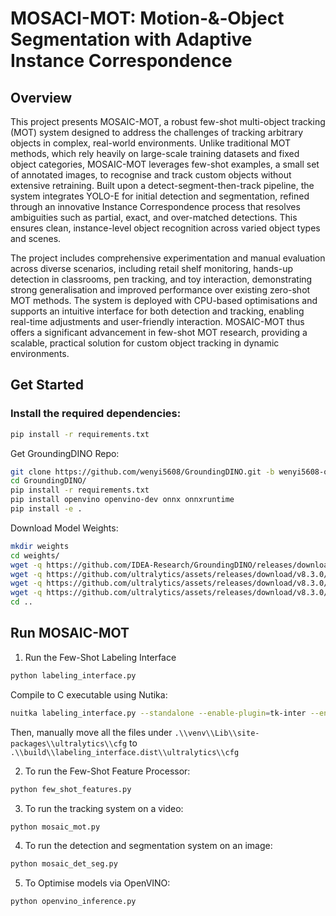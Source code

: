 # MOSACI-MOT: Motion‑&‑Object Segmentation with Adaptive Instance Correspondence

## Overview
This project presents MOSAIC-MOT, a robust few-shot multi-object tracking (MOT) system designed to address the challenges of tracking arbitrary objects in complex, real-world environments. Unlike traditional MOT methods, which rely heavily on large-scale training datasets and fixed object categories, MOSAIC-MOT leverages few-shot examples, a small set of annotated images, to recognise and track custom objects without extensive retraining. Built upon a detect-segment-then-track pipeline, the system integrates YOLO-E for initial detection and segmentation, refined through an innovative Instance Correspondence process that resolves ambiguities such as partial, exact, and over-matched detections. This ensures clean, instance-level object recognition across varied object types and scenes.

The project includes comprehensive experimentation and manual evaluation across diverse scenarios, including retail shelf monitoring, hands-up detection in classrooms, pen tracking, and toy interaction, demonstrating strong generalisation and improved performance over existing zero-shot MOT methods. The system is deployed with CPU-based optimisations and supports an intuitive interface for both detection and tracking, enabling real-time adjustments and user-friendly interaction. MOSAIC-MOT thus offers a significant advancement in few-shot MOT research, providing a scalable, practical solution for custom object tracking in dynamic environments.


## Get Started
### Install the required dependencies:
```bash
pip install -r requirements.txt
```

Get GroundingDINO Repo:
```bash
git clone https://github.com/wenyi5608/GroundingDINO.git -b wenyi5608-openvino
cd GroundingDINO/
pip install -r requirements.txt
pip install openvino openvino-dev onnx onnxruntime
pip install -e .
```

Download Model Weights:
```bash
mkdir weights
cd weights/
wget -q https://github.com/IDEA-Research/GroundingDINO/releases/download/v0.1.0-alpha/groundingdino_swint_ogc.pth
wget -q https://github.com/ultralytics/assets/releases/download/v8.3.0/yolo11l.pt
wget -q https://github.com/ultralytics/assets/releases/download/v8.3.0/yoloe-11l-seg-pf.pt
wget -q https://github.com/ultralytics/assets/releases/download/v8.3.0/FastSAM-s.pt
cd ..
```

## Run MOSAIC-MOT
1. Run the Few-Shot Labeling Interface
```bash
python labeling_interface.py
```

Compile to C executable using Nutika:
```bash
nuitka labeling_interface.py --standalone --enable-plugin=tk-inter --enable-plugin=numpy --enable-plugin=torch --include-package=ultralytics --include-package=torch --include-package=torchvision --include-package=PIL --include-package=lap --include-package=cv2 --include-package=numpy  --include-data-files=.\\venv\\Lib\\site-packages\\ultralytics\\**\\*.yaml=ultralytics/ --include-data-dir=annotations=annotations --output-dir=build --nofollow-import-to=tkinter.test
```

Then, manually move all the files under `.\\venv\\Lib\\site-packages\\ultralytics\\cfg` to `.\\build\\labeling_interface.dist\\ultralytics\\cfg`

2. To run the Few-Shot Feature Processor:
```bash
python few_shot_features.py
```

3. To run the tracking system on a video:
```bash
python mosaic_mot.py
```

4. To run the detection and segmentation system on an image:
```bash
python mosaic_det_seg.py
```

5. To Optimise models via OpenVINO:
```bash
python openvino_inference.py
```
